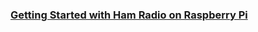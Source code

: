 ### [Getting Started with Ham Radio on Raspberry Pi](https://raspberrytips.com/ham-radio-raspberry-pi/?utm_source=newsletter&utm_medium=email&utm_campaign=you_ll_learn_something_new_today&utm_term=2025-06-12)










